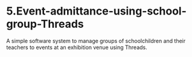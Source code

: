 # 5.Event-admittance-using-school-group-Threads
A simple software system to manage groups of schoolchildren and their teachers to events at an exhibition venue using Threads.
